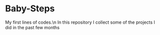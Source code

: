 # Baby-Steps
My first lines of codes.\n
In this repository I collect some of the projects I did in the past few months

